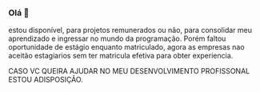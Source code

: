 ### Olá 👋

<!--
**freddyvidigal/freddyvidigal** é um repositório ✨ _special_ ✨ porque seu `README.md` (este arquivo) aparece no seu perfil do GitHub.

Aqui estão algumas ideias para você começar:

- 🔭 Atualmente estou trabalhando na minha aprendizagem, sobre java usando o reactJS
- 🌱 Atualmente estou aprendendo ReactJs do zero ao avançado na pratica pelo Udemy
- 👯 Estou procurando colaborar na jornada de programação Fullstack.
- 🤔 Estou procurando ajuda com Emprego ou estágio que me ajude a desenvolver meu aprendizado 
- 📫 Como chegar até mim: através do meu email: freddy181208@hotmail.com /freddyvidigalvelozo@gmail.com  ou através do Whatzapp: 62992038385.
- ⚡ Curiosidade: no momento conclui um curso tecnólogo de Analise e desenvolvimento de sistemas na IESB, curso pela B7WEB HTML,CSS,GITHUB,JAVASCRIPT. 
-->  estou disponível, para projetos remunerados ou não, para consolidar meu aprendizado e ingressar no mundo da programação. Porém faltou oportunidade de estágio enquanto matriculado, agora as empresas nao aceitão estagiarios sem ter matricula efetiva para obter experiencia. 
CASO VC QUEIRA AJUDAR NO MEU DESENVOLVIMENTO PROFISSONAL ESTOU ADISPOSIÇÃO.

